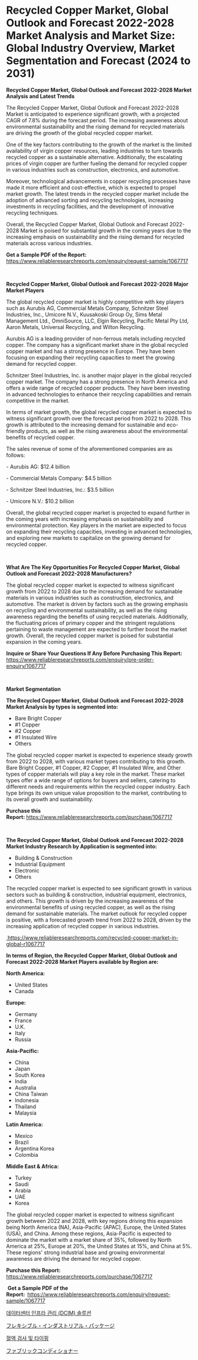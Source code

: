 <p><h1>Recycled Copper Market, Global Outlook and Forecast 2022-2028 Market Analysis and Market Size: Global Industry Overview, Market Segmentation and Forecast (2024 to 2031)</h1></p><p><strong>Recycled Copper Market, Global Outlook and Forecast 2022-2028 Market Analysis and Latest Trends</strong></p>
<p><p>The Recycled Copper Market, Global Outlook and Forecast 2022-2028 Market is anticipated to experience significant growth, with a projected CAGR of 7.8% during the forecast period. The increasing awareness about environmental sustainability and the rising demand for recycled materials are driving the growth of the global recycled copper market. </p><p>One of the key factors contributing to the growth of the market is the limited availability of virgin copper resources, leading industries to turn towards recycled copper as a sustainable alternative. Additionally, the escalating prices of virgin copper are further fueling the demand for recycled copper in various industries such as construction, electronics, and automotive.</p><p>Moreover, technological advancements in copper recycling processes have made it more efficient and cost-effective, which is expected to propel market growth. The latest trends in the recycled copper market include the adoption of advanced sorting and recycling technologies, increasing investments in recycling facilities, and the development of innovative recycling techniques.</p><p>Overall, the Recycled Copper Market, Global Outlook and Forecast 2022-2028 Market is poised for substantial growth in the coming years due to the increasing emphasis on sustainability and the rising demand for recycled materials across various industries.</p></p>
<p><strong>Get a Sample PDF of the Report:&nbsp;</strong> <a href="https://www.reliableresearchreports.com/enquiry/request-sample/1067717">https://www.reliableresearchreports.com/enquiry/request-sample/1067717</a></p>
<p>&nbsp;</p>
<p><strong>Recycled Copper Market, Global Outlook and Forecast 2022-2028 Major Market Players</strong></p>
<p><p>The global recycled copper market is highly competitive with key players such as Aurubis AG, Commercial Metals Company, Schnitzer Steel Industries, Inc., Umicore N.V., Kuusakoski Group Oy, Sims Metal Management Ltd., OmniSource, LLC, Elgin Recycling, Pacific Metal Pty Ltd, Aaron Metals, Universal Recycling, and Wilton Recycling. </p><p>Aurubis AG is a leading provider of non-ferrous metals including recycled copper. The company has a significant market share in the global recycled copper market and has a strong presence in Europe. They have been focusing on expanding their recycling capacities to meet the growing demand for recycled copper.</p><p>Schnitzer Steel Industries, Inc. is another major player in the global recycled copper market. The company has a strong presence in North America and offers a wide range of recycled copper products. They have been investing in advanced technologies to enhance their recycling capabilities and remain competitive in the market.</p><p>In terms of market growth, the global recycled copper market is expected to witness significant growth over the forecast period from 2022 to 2028. This growth is attributed to the increasing demand for sustainable and eco-friendly products, as well as the rising awareness about the environmental benefits of recycled copper.</p><p>The sales revenue of some of the aforementioned companies are as follows:</p><p>- Aurubis AG: $12.4 billion</p><p>- Commercial Metals Company: $4.5 billion</p><p>- Schnitzer Steel Industries, Inc.: $3.5 billion</p><p>- Umicore N.V.: $10.2 billion</p><p>Overall, the global recycled copper market is projected to expand further in the coming years with increasing emphasis on sustainability and environmental protection. Key players in the market are expected to focus on expanding their recycling capacities, investing in advanced technologies, and exploring new markets to capitalize on the growing demand for recycled copper.</p></p>
<p>&nbsp;</p>
<p><strong>What Are The Key Opportunities For Recycled Copper Market, Global Outlook and Forecast 2022-2028 Manufacturers?</strong></p>
<p><p>The global recycled copper market is expected to witness significant growth from 2022 to 2028 due to the increasing demand for sustainable materials in various industries such as construction, electronics, and automotive. The market is driven by factors such as the growing emphasis on recycling and environmental sustainability, as well as the rising awareness regarding the benefits of using recycled materials. Additionally, the fluctuating prices of primary copper and the stringent regulations pertaining to waste management are expected to further boost the market growth. Overall, the recycled copper market is poised for substantial expansion in the coming years.</p></p>
<p><strong>Inquire or Share Your Questions If Any Before Purchasing This Report:</strong> <a href="https://www.reliableresearchreports.com/enquiry/pre-order-enquiry/1067717">https://www.reliableresearchreports.com/enquiry/pre-order-enquiry/1067717</a></p>
<p>&nbsp;</p>
<p><strong>Market Segmentation</strong></p>
<p><strong>The Recycled Copper Market, Global Outlook and Forecast 2022-2028 Market Analysis by types is segmented into:</strong></p>
<p><ul><li>Bare Bright Copper</li><li>#1 Copper</li><li>#2 Copper</li><li>#1 Insulated Wire</li><li>Others</li></ul></p>
<p><p>The global recycled copper market is expected to experience steady growth from 2022 to 2028, with various market types contributing to this growth. Bare Bright Copper, #1 Copper, #2 Copper, #1 Insulated Wire, and Other types of copper materials will play a key role in the market. These market types offer a wide range of options for buyers and sellers, catering to different needs and requirements within the recycled copper industry. Each type brings its own unique value proposition to the market, contributing to its overall growth and sustainability.</p></p>
<p><strong>Purchase this Report:&nbsp;</strong><a href="https://www.reliableresearchreports.com/purchase/1067717">https://www.reliableresearchreports.com/purchase/1067717</a></p>
<p>&nbsp;</p>
<p><strong>The Recycled Copper Market, Global Outlook and Forecast 2022-2028 Market Industry Research by Application is segmented into:</strong></p>
<p><ul><li>Building & Construction</li><li>Industrial Equipment</li><li>Electronic</li><li>Others</li></ul></p>
<p><p>The recycled copper market is expected to see significant growth in various sectors such as building & construction, industrial equipment, electronics, and others. This growth is driven by the increasing awareness of the environmental benefits of using recycled copper, as well as the rising demand for sustainable materials. The market outlook for recycled copper is positive, with a forecasted growth trend from 2022 to 2028, driven by the increasing application of recycled copper in various industries.</p></p>
<p><a href="https://www.reliableresearchreports.com/recycled-copper-market-in-global-r1067717">&nbsp;https://www.reliableresearchreports.com/recycled-copper-market-in-global-r1067717</a></p>
<p><strong>In terms of Region, the Recycled Copper Market, Global Outlook and Forecast 2022-2028 Market Players available by Region are:</strong></p>
<p>
    <p> <strong> North America: </strong>
        <ul>
            <li>United States</li>
            <li>Canada</li>
        </ul>
        </p> 
    <p> <strong> Europe: </strong>
        <ul>
            <li>Germany</li>
            <li>France</li>
            <li>U.K.</li>
            <li>Italy</li>
            <li>Russia</li>
        </ul>
        </p> 
    <p> <strong> Asia-Pacific: </strong>
        <ul>
            <li>China</li>
            <li>Japan</li>
            <li>South Korea</li>
            <li>India</li>
            <li>Australia</li>
            <li>China Taiwan</li>
            <li>Indonesia</li>
            <li>Thailand</li>
            <li>Malaysia</li>
        </ul>
        </p> 
    <p> <strong> Latin America: </strong>
        <ul>
            <li>Mexico</li>
            <li>Brazil</li>
            <li>Argentina Korea</li>
            <li>Colombia</li>
        </ul>
        </p> 
    <p> <strong> Middle East & Africa: </strong>
        <ul>
            <li>Turkey</li>
            <li>Saudi</li>
            <li>Arabia</li>
            <li>UAE</li>
            <li>Korea</li>
        </ul>
    </p>
    </p>
<p><p>The global recycled copper market is expected to witness significant growth between 2022 and 2028, with key regions driving this expansion being North America (NA), Asia-Pacific (APAC), Europe, the United States (USA), and China. Among these regions, Asia-Pacific is expected to dominate the market with a market share of 35%, followed by North America at 25%, Europe at 20%, the United States at 15%, and China at 5%. These regions' strong industrial base and growing environmental awareness are driving the demand for recycled copper.</p></p>
<p><strong>Purchase this Report: </strong><a href="https://www.reliableresearchreports.com/purchase/1067717">https://www.reliableresearchreports.com/purchase/1067717</a></p>
<p>&nbsp;<strong>Get a Sample PDF of the Report:&nbsp;&nbsp;</strong><a href="https://www.reliableresearchreports.com/enquiry/request-sample/1067717">https://www.reliableresearchreports.com/enquiry/request-sample/1067717</a></p>
<p><strong></strong></p>
<p><p><a href="https://medium.com/@bennyuigleyjks/%EB%8D%B0%EC%9D%B4%ED%84%B0-%EC%84%BC%ED%84%B0-%EC%9D%B8%ED%94%84%EB%9D%BC-%EA%B4%80%EB%A6%AC-dcim-%EC%86%94%EB%A3%A8%EC%85%98-%EC%8B%9C%EC%9E%A5-%EC%9C%A0%ED%98%95-%EC%9D%91%EC%9A%A9-%EB%B0%8F-%EC%A7%80%EB%A6%AC%EC%97%90-%EB%94%B0%EB%A5%B8-%ED%8F%AC%EA%B4%84%EC%A0%81-%ED%8F%89%EA%B0%80-51cffad815cf">데이터센터 인프라 관리 (DCIM) 솔루션</a></p><p><a href="https://medium.com/@rocklobster885/%E6%9F%94%E8%BB%9F%E3%81%AA%E7%94%A3%E6%A5%AD%E7%94%A8%E5%8C%85%E8%A3%85%E5%B8%82%E5%A0%B4%E3%81%AE%E3%82%A4%E3%83%B3%E3%82%B5%E3%82%A4%E3%83%88-%E5%B8%82%E5%A0%B4%E3%81%AE%E3%83%88%E3%83%AC%E3%83%B3%E3%83%89-%E6%88%90%E9%95%B7-2024%E5%B9%B4%E3%81%8B%E3%82%892031%E5%B9%B4%E3%81%BE%E3%81%A7%E3%81%AE%E4%BA%88%E6%B8%AC-73e5c0243ca1">フレキシブル・インダストリアル・パッケージ</a></p><p><a href="https://medium.com/@cezarymarciniak2022/%ED%98%88%EC%95%A1-%EC%8A%A4%ED%81%AC%EB%A6%AC%EB%8B%9D-%EB%B0%8F-%ED%98%88%EC%95%A1%ED%98%95-%EC%8B%9C%EC%9E%A5-%EB%B6%84%EC%84%9D-%EA%B8%80%EB%A1%9C%EB%B2%8C-%EC%82%B0%EC%97%85-%EC%A0%84%EB%A7%9D-%EB%B0%8F-%EC%98%88%EC%B8%A1-2024%EB%85%84%EB%B6%80%ED%84%B0-2031%EB%85%84-1d217750489e">혈액 검사 및 타이핑</a></p><p><a href="https://medium.com/@chloekessler01/%E3%83%95%E3%82%A1%E3%83%96%E3%83%AA%E3%83%83%E3%82%AF%E3%82%B3%E3%83%B3%E3%83%87%E3%82%A3%E3%82%B7%E3%83%A7%E3%83%8A%E3%83%BC%E3%81%AE%E5%B8%82%E5%A0%B4%E5%8B%95%E5%90%91%E3%81%A8%E5%B8%82%E5%A0%B4%E5%88%86%E6%9E%90%E3%81%AF-2024%E5%B9%B4%E3%81%8B%E3%82%892031%E5%B9%B4%E3%81%BE%E3%81%A7%E3%81%AE%E6%9C%9F%E9%96%93%E3%81%AB%E4%BA%88%E6%B8%AC%E3%81%95%E3%82%8C%E3%81%A6%E3%81%84%E3%81%BE%E3%81%99-4dfa9fb07f49">ファブリックコンディショナー</a></p></p>